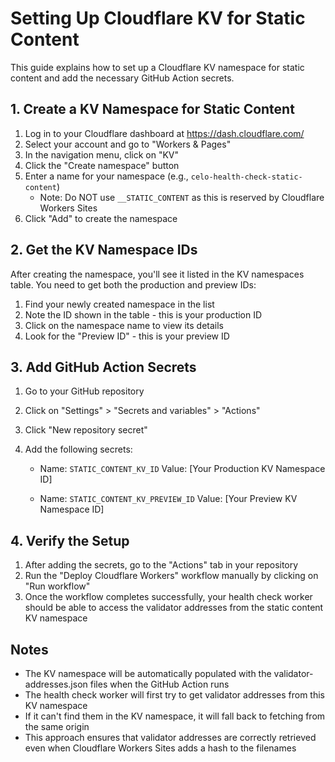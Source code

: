 # Setting Up Cloudflare KV for Static Content

This guide explains how to set up a Cloudflare KV namespace for static content and add the necessary GitHub Action secrets.

## 1. Create a KV Namespace for Static Content

1. Log in to your Cloudflare dashboard at https://dash.cloudflare.com/
2. Select your account and go to "Workers & Pages"
3. In the navigation menu, click on "KV"
4. Click the "Create namespace" button
5. Enter a name for your namespace (e.g., `celo-health-check-static-content`)
   - Note: Do NOT use `__STATIC_CONTENT` as this is reserved by Cloudflare Workers Sites
6. Click "Add" to create the namespace

## 2. Get the KV Namespace IDs

After creating the namespace, you'll see it listed in the KV namespaces table. You need to get both the production and preview IDs:

1. Find your newly created namespace in the list
2. Note the ID shown in the table - this is your production ID
3. Click on the namespace name to view its details
4. Look for the "Preview ID" - this is your preview ID

## 3. Add GitHub Action Secrets

1. Go to your GitHub repository
2. Click on "Settings" > "Secrets and variables" > "Actions"
3. Click "New repository secret"
4. Add the following secrets:

   - Name: `STATIC_CONTENT_KV_ID`
     Value: [Your Production KV Namespace ID]
   
   - Name: `STATIC_CONTENT_KV_PREVIEW_ID`
     Value: [Your Preview KV Namespace ID]

## 4. Verify the Setup

1. After adding the secrets, go to the "Actions" tab in your repository
2. Run the "Deploy Cloudflare Workers" workflow manually by clicking on "Run workflow"
3. Once the workflow completes successfully, your health check worker should be able to access the validator addresses from the static content KV namespace

## Notes

- The KV namespace will be automatically populated with the validator-addresses.json files when the GitHub Action runs
- The health check worker will first try to get validator addresses from this KV namespace
- If it can't find them in the KV namespace, it will fall back to fetching from the same origin
- This approach ensures that validator addresses are correctly retrieved even when Cloudflare Workers Sites adds a hash to the filenames